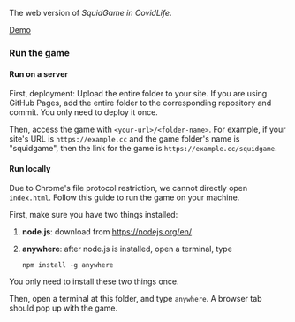 The web version of *SquidGame in CovidLife*.

[Demo](https://iamwyh.cn/squidgame)


### Run the game

#### Run on a server

First, deployment: Upload the entire folder to your site. If you are using GitHub Pages, add the entire folder to the corresponding repository and commit. You only need to deploy it once.

Then, access the game with `<your-url>/<folder-name>`. For example, if your site's URL is `https://example.cc` and the game folder's name is "squidgame", then the link for the game is `https://example.cc/squidgame`.

#### Run locally

Due to Chrome's file protocol restriction, we cannot directly open `index.html`. Follow this guide to run the game on your machine.

First, make sure you have two things installed:

1. **node.js**: download from https://nodejs.org/en/

2. **anywhere**: after node.js is installed, open a terminal, type

   ```shell
   npm install -g anywhere
   ```

You only need to install these two things once.

Then, open a terminal at this folder, and type `anywhere`. A browser tab should pop up with the game.
